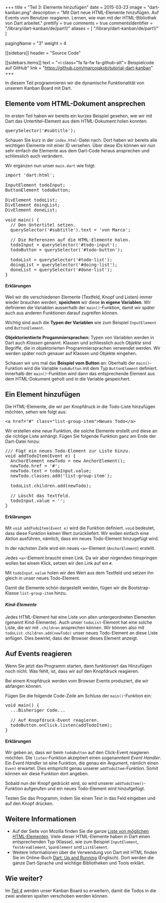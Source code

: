 +++
title = "Teil 3: Elemente hinzufügen"
date = 2015-03-23
image = "dart-kanban.png"
description = "Mit Dart neue HTML-Elemente hinzufügen. Auf Events vom Benutzer reagieren. Lernen, wie man mit der HTML-Bibliothek von Dart arbeitet."
prettify = true
comments = true
commentsIdentifier = "/library/dart-kanban/de/part1/"
aliases = [ 
  "/library/dart-kanban/de/part1/" 
]

pagingName = "3"
weight = 4

[[sidebars]]
header = "Source Code"

[[sidebars.items]]
text = "<i class=\"fa fa-fw fa-github-alt\"></i> Beispielcode auf GitHub"
link = "https://github.com/marcojakob/tutorial-dart-kanban"
+++


In diesem Teil programmieren wir die dynamische Funktionalität von unserem Kanban Board mit Dart.


## Elemente vom HTML-Dokument ansprechen

Im ersten Teil haben wir bereits ein kurzes Beispiel gesehen, wie wir mit Dart das Untertitel-Element aus dem HTML-Dokument holen konnten:

<pre class="prettyprint lang-dart">
querySelector('#subtitle');
</pre>

Schauen Sie kurz in der `index.html`-Datei nach. Dort haben wir bereits alle wichtigen Elemente mit einer ID versehen. Über diese IDs können wir nun sehr einfach die Elemente aus dem Dart-Code heraus ansprechen und schliesslich auch verändern.

Wir ergänzen nun unser `main.dart` wie folgt:

<pre class="prettyprint lang-dart">
import 'dart:html';

InputElement todoInput;
ButtonElement todoButton;

DivElement todoList;
DivElement doingList;
DivElement doneList;

void main() {
  // Den Untertitel setzen.
  querySelector('#subtitle').text = 'von Marco';

  // Die Referenzen auf die HTML-Elemente holen.
  todoInput = querySelector('#todo-input');
  todoButton = querySelector('#todo-button');

  todoList = querySelector('#todo-list');
  doingList = querySelector('#doing-list');
  doneList = querySelector('#done-list');
}
</pre>


#### Erklärungen

Weil wir die verschiedenen Elemente (Textfeld, Knopf und Listen) immer wieder brauchen werden, **speichern** wir diese **in eigene Variablen**. Wir definieren die Variablen ausserhalb der `main()`-Funktion, damit wir später auch aus anderen Funktionen darauf zugreifen können.

Wichtig sind auch die **Typen der Variablen** wie zum Beispiel `InputElement` und `ButtonElement`.

<div class="alert alert-info">
  <strong>Objektorientierte Progammiersprachen:</strong> Typen von Variablen werden in Dart auch <em>Klassen</em> genannt. Klassen und schliesslich auch <em>Objekte</em> sind Begriffe, die in objektorierten Programmiersprachen verwendet werden. Wir werden später noch genauer auf Klassen und Objekte eingehen.</div>

Schauen wir uns mal das **Beispiel vom Button** an: Oberhalb der `main()`-Funktion wird die Variable `todoButton` mit dem Typ `ButtonElement` definiert. Innerhalb der `main()`-Funktion wird dann das entsprechende Element aus dem HTML-Dokument geholt und in die Variable gespeichert.


## Ein Element hinzufügen

Die HTML-Elemente, die wir per Knopfdruck in die Todo-Liste hinzufügen möchten, sehen wie folgt aus:

<pre class="prettyprint lang-html">
&lt;a href="#" class="list-group-item">Neues Todo&lt;/a>
</pre>

Wir erstellen eine neue Funktion, die solche Elemente erstellt und diese an die richtige Liste anhängt. Fügen Sie folgende Funktion ganz am Ende der Dart-Datei hinzu:

<pre class="prettyprint lang-dart">
/// Fügt ein neues Todo-Element zur Liste hinzu.
void addTodoItem(Event e) {
  AnchorElement newTodo = new AnchorElement();
  newTodo.href = '#';
  newTodo.text = todoInput.value;
  newTodo.classes.add('list-group-item');
  
  todoList.children.add(newTodo);

  // Löscht das Textfeld.
  todoInput.value = '';
}
</pre>


#### Erklärungen

Mit `void addTodoItem(Event e)` wird die Funktion definiert. `void` bedeutet, dass diese Funktion keinen Wert zurückliefert. Wir wollen einfach eine Aktion ausführen, nämlich, dass ein neues Todo-Element hinzugefügt wird.

In der nächsten Zeile wird ein neues `<a>`-Element (`AnchorElement`) erstellt.

Jedes `<a>`-Element braucht einen Link. Da wir aber nirgendwo hinspringen wollen bei einem Klick, setzen wir den Link auf ein `#`. 

Mit `todoInput.value` holen wir den Wert aus dem Textfeld und setzen ihn gleich in unser neues Todo-Element.

Damit die Elemente schön dargestellt werden, fügen wir die Bootstrap-Klasse `list-group-item` hinzu.


##### Kind-Elemente

Jedes HTML-Element hat eine Liste von allen untergeordneten Elementen (genannt Kind-Elemente). Auch unser `todoList`-Element hat eine solche Liste, die wir mit `.children` ansprechen können. Wir können also mit `todoList.children.add(newTodo)` unser neues Todo-Element an diese Liste anfügen. Dies bewirkt, dass der Browser dieses Element anzeigt.  


## Auf Events reagieren

Wenn Sie jetzt das Programm starten, dann funktioniert das Hinzufügen noch nicht. Was fehlt, ist, dass wir auf den Knopfdruck reagieren.

Bei einem Knopfdruck werden vom Browser Events produziert, die wir abfangen können.

Fügen Sie die folgende Code-Zeile am Schluss der `main()`-Funktion ein:

<pre class="prettyprint lang-dart">
void main() {
  ...Bisheriger Code...

  // Auf Knopfdruck-Event reagieren.
  todoButton.onClick.listen(addTodoItem);
}
</pre>


#### Erklärungen

Wir geben an, dass wir beim `todoButton` auf den Click-Event reagieren möchten. Die `listen`-Funktion akzeptiert einen sogenanntent *Event Handler*. Ein *Event Handler* ist eine Funktion, die genau ein Argument, nämlich einen `Event` erwartet. Dies entspricht genau unserer `addTodoItem`-Funktion. Somit können wir diese Funktion dort angeben.

Sobald nun der Knopf gedrückt wird, so wird unserer `addTodoItem()`-Funktion aufgerufen und ein neues Todo-Element wird hinzufgefügt.

Testen Sie das Programm, indem Sie einen Text in das Feld eingeben und auf den Knopf drücken.


## Weitere Informationen

* Auf der Seite von Mozilla finden Sie die ganze [Liste von möglichen HTML-Elementen](https://developer.mozilla.org/de/docs/Web/HTML/Element). Viele dieser HTML-Elemente haben in Dart einen entsprechenden Typ (Klasse), wie zum Beispiel `InputElement`, `TextAreaElement`, `SpanElement` und `ListElement`.
* Weitere Informationen über die Verwendung von Dart mit HTML finden Sie im Online-Buch [Dart: Up and Running](https://www.dartlang.org/docs/dart-up-and-running/ch03.html#darthtml---browser-based-apps) (Englisch). Dort werden die ganze Dart-Sprache und wichtige Bibliotheken und Tools erklärt.


## Wie weiter?

Im [Teil 4](/de/library/dart-kanban/part4/) werden unser Kanban Board so erweitern, damit die Todos in die zwei anderen spalten verschoben werden können.
